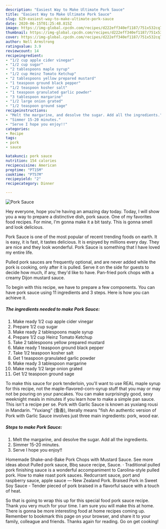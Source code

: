 ```yaml
---
description: "Easiest Way to Make Ultimate Pork Sauce"
title: "Easiest Way to Make Ultimate Pork Sauce"
slug: 629-easiest-way-to-make-ultimate-pork-sauce
date: 2020-06-15T01:25:48.815Z
image: https://img-global.cpcdn.com/recipes/d222eff340ef1187/751x532cq70/pork-sauce-recipe-main-photo.jpg
thumbnail: https://img-global.cpcdn.com/recipes/d222eff340ef1187/751x532cq70/pork-sauce-recipe-main-photo.jpg
cover: https://img-global.cpcdn.com/recipes/d222eff340ef1187/751x532cq70/pork-sauce-recipe-main-photo.jpg
author: Nell Armstrong
ratingvalue: 3.9
reviewcount: 14
recipeingredient:
- "1/2 cup apple cider vinegar"
- "1/2 cup sugar"
- "2 tablespoons maple syrup"
- "1/2 cup Heinz Tomato Ketchup"
- "2 tablespoons yellow prepared mustard"
- "1 teaspoon ground black pepper"
- "1/2 teaspoon kosher salt"
- "1 teaspoon granulated garlic powder"
- "3 tablespoon margarine"
- "1/2 large onion grated"
- "1/2 teaspoon ground sage"
recipeinstructions:
- "Melt the margarine, and desolve the sugar. Add all the ingredients."
- "Simmer 15-20 minutes."
- "Serve I hope you enjoy!!"
categories:
- Recipe
tags:
- pork
- sauce

katakunci: pork sauce 
nutrition: 154 calories
recipecuisine: American
preptime: "PT15M"
cooktime: "PT57M"
recipeyield: "2"
recipecategory: Dinner

---
```



![Pork Sauce](https://img-global.cpcdn.com/recipes/d222eff340ef1187/751x532cq70/pork-sauce-recipe-main-photo.jpg)

Hey everyone, hope you're having an amazing day today. Today, I will show you a way to prepare a distinctive dish, pork sauce. One of my favorites food recipes. For mine, I'm gonna make it a bit tasty. This is gonna smell and look delicious.

Pork Sauce is one of the most popular of recent trending foods on earth. It is easy, it is fast, it tastes delicious. It is enjoyed by millions every day. They are nice and they look wonderful. Pork Sauce is something that I have loved my entire life.

Pulled pork sauces are frequently optional, and are never added while the pork is cooking, only after it is pulled. Serve it on the side for guests to decide how much, if any, they&#39;d like to have. Pan-fried pork chops with a creamy Dijon mustard sauce.


To begin with this recipe, we have to prepare a few components. You can have pork sauce using 11 ingredients and 3 steps. Here is how you can achieve it.

<!--inarticleads1-->

##### The ingredients needed to make Pork Sauce:

1. Make ready 1/2 cup apple cider vinegar
1. Prepare 1/2 cup sugar
1. Make ready 2 tablespoons maple syrup
1. Prepare 1/2 cup Heinz Tomato Ketchup
1. Take 2 tablespoons yellow prepared mustard
1. Make ready 1 teaspoon ground black pepper
1. Take 1/2 teaspoon kosher salt
1. Get 1 teaspoon granulated garlic powder
1. Make ready 3 tablespoon margarine
1. Make ready 1/2 large onion grated
1. Get 1/2 teaspoon ground sage


To make this sauce for pork tenderloin, you&#39;ll want to use REAL maple syrup for this recipe, not the maple-flavored-corn-syrup stuff that you may or may not be pouring on your pancakes. You can make surprisingly good, sexy weeknight meals in minutes if you learn how to make a simple pan sauce. This isn&#39;t a recipe per se. Pork with Garlic Sauce is known as yuxiang rousi in Mandarin. &#34;Yuxiang&#34; (鱼香), literally means &#34;fish An authentic version of Pork with Garlic Sauce involves just three main ingredients: pork, wood ear. 

<!--inarticleads2-->

##### Steps to make Pork Sauce:

1. Melt the margarine, and desolve the sugar. Add all the ingredients.
1. Simmer 15-20 minutes.
1. Serve I hope you enjoy!!


Homemade Shake-and-Bake Pork Chops with Mustard Sauce. See more ideas about Pulled pork sauce, Bbq sauce recipe, Sauce. · Traditional pulled pork finishing sauce is a wonderful accompaniment to Carolina-style pulled pork. How to make roast pork sauces. Redcurrant sauce, port and raspberry sauce, apple sauce — New Zealand Pork. Braised Pork in Sweet Soy Sauce - Tender pieced of pork braised in a flavorful sauce with a touch of heat. 

So that is going to wrap this up for this special food pork sauce recipe. Thank you very much for your time. I am sure you will make this at home. There is gonna be more interesting food at home recipes coming up. Remember to bookmark this page on your browser, and share it to your family, colleague and friends. Thanks again for reading. Go on get cooking!
